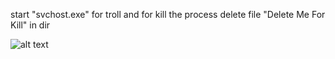 start "svchost.exe" for troll and for kill the process delete file "Delete Me For Kill" in dir

![alt text](https://i.gyazo.com/e61707822950a63c04e51516355910d3.png) 
